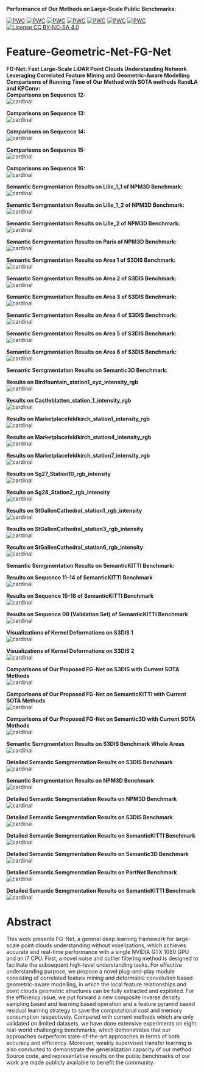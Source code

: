 **Performance of Our Methods on Large-Scale Public Benchmarks:**

[![PWC](https://img.shields.io/endpoint.svg?url=https://paperswithcode.com/badge/fg-net-fast-large-scale-lidar-point/lidar-semantic-segmentation-on-paris-lille-3d)](https://paperswithcode.com/sota/lidar-semantic-segmentation-on-paris-lille-3d?p=fg-net-fast-large-scale-lidar-point)
[![PWC](https://img.shields.io/endpoint.svg?url=https://paperswithcode.com/badge/fg-net-fast-large-scale-lidar-point/semantic-segmentation-on-semantic3d)](https://paperswithcode.com/sota/semantic-segmentation-on-semantic3d?p=fg-net-fast-large-scale-lidar-point)
[![PWC](https://img.shields.io/endpoint.svg?url=https://paperswithcode.com/badge/fg-net-fast-large-scale-lidar-point/3d-semantic-segmentation-on-semantickitti)](https://paperswithcode.com/sota/3d-semantic-segmentation-on-semantickitti?p=fg-net-fast-large-scale-lidar-point)
[![PWC](https://img.shields.io/endpoint.svg?url=https://paperswithcode.com/badge/fg-net-fast-large-scale-lidar-point/semantic-segmentation-on-scannet)](https://paperswithcode.com/sota/semantic-segmentation-on-scannet?p=fg-net-fast-large-scale-lidar-point)
[![PWC](https://img.shields.io/endpoint.svg?url=https://paperswithcode.com/badge/fg-net-fast-large-scale-lidar-point/3d-part-segmentation-on-shapenet-part)](https://paperswithcode.com/sota/3d-part-segmentation-on-shapenet-part?p=fg-net-fast-large-scale-lidar-point)
[![PWC](https://img.shields.io/endpoint.svg?url=https://paperswithcode.com/badge/fg-net-fast-large-scale-lidar-point/semantic-segmentation-on-s3dis)](https://paperswithcode.com/sota/semantic-segmentation-on-s3dis?p=fg-net-fast-large-scale-lidar-point)
[![PWC](https://img.shields.io/endpoint.svg?url=https://paperswithcode.com/badge/fg-net-fast-large-scale-lidar-point/3d-point-cloud-classification-on-modelnet40)](https://paperswithcode.com/sota/3d-point-cloud-classification-on-modelnet40?p=fg-net-fast-large-scale-lidar-point)
[![License CC BY-NC-SA 4.0](https://img.shields.io/badge/license-CC4.0-blue.svg)](https://creativecommons.org/licenses/by-nc-sa/4.0/legalcode)

# Feature-Geometric-Net-FG-Net

**FG-Net: Fast Large-Scale LiDAR Point Clouds Understanding Network Leveraging Correlated Feature Mining and Geometric-Aware Modelling**
**Comparisons of Running Time of Our Method with SOTA methods RandLA and KPConv:**<br />
**Comparisons on Sequence 12:** <br />
![cardinal](./fig/Sequence_12.gif) <br />

**Comparisons on Sequence 13:** <br />
![cardinal](./fig/Sequence_13.gif) <br />

**Comparisons on Sequence 14:** <br />
![cardinal](./fig/Sequence_14.gif) <br />

**Comparisons on Sequence 15:** <br />
![cardinal](./fig/Sequence_15.gif) <br />

**Comparisons on Sequence 16:** <br />
![cardinal](./fig/Sequence_16.gif) <br />

**Semantic Semgmentation Results on Lille_1_1 of NPM3D Benchmark:**<br />
![cardinal](./fig/Lille_1_1.gif) 

**Semantic Semgmentation Results on Lille_1_2 of NPM3D Benchmark:**<br />
![cardinal](./fig/Lille_1_2.gif) 

**Semantic Semgmentation Results on Lille_2 of NPM3D Benchmark:**<br />
![cardinal](./fig/Lille_2.gif) 

**Semantic Semgmentation Results on Paris of NPM3D Benchmark:**<br />
![cardinal](./fig/Paris.gif) 

**Semantic Semgmentation Results on Area 1 of S3DIS Benchmark:**<br />
![cardinal](./fig/Area_1.gif) 

**Semantic Semgmentation Results on Area 2 of S3DIS Benchmark:**<br />
![cardinal](./fig/Area_2.gif)

**Semantic Semgmentation Results on Area 3 of S3DIS Benchmark:**<br />
![cardinal](./fig/Area_3.gif) 

**Semantic Semgmentation Results on Area 4 of S3DIS Benchmark:**<br />
![cardinal](./fig/Area_4.gif) 

**Semantic Semgmentation Results on Area 5 of S3DIS Benchmark:**<br />
![cardinal](./fig/Area_5.gif) 

**Semantic Semgmentation Results on Area 6 of S3DIS Benchmark:**<br />
![cardinal](./fig/Area_6.gif) 



**Semantic Semgmentation Results on Semantic3D Benchmark:**<br />

**Results on Birdfountain_station1_xyz_intensity_rgb**<br />
![cardinal](./fig/Birdfountain_station1_xyz_intensity_rgb.gif) 

**Results on Castleblatten_station_1_intensity_rgb**<br />
![cardinal](./fig/Castleblatten_station_1_intensity_rgb.gif) 

**Results on Marketplacefeldkirch_station1_intensity_rgb**<br />
![cardinal](./fig/Marketplacefeldkirch_station1_intensity_rgb.gif) 

**Results on Marketplacefeldkirch_station4_intensity_rgb**<br />
![cardinal](./fig/Marketplacefeldkirch_station4_intensity_rgb.gif) 

**Results on Marketplacefeldkirch_station7_intensity_rgb**<br />
![cardinal](./fig/Marketplacefeldkirch_station7_intensity_rgb.gif) 

**Results on Sg27_Station10_rgb_intensity**<br />
![cardinal](./fig/Sg27_Station10_rgb_intensity-reduced.gif) 

**Results on Sg28_Station2_rgb_intensity**<br />
![cardinal](./fig/Sg28_Station2_rgb_intensity-reduced.gif)

**Results on StGallenCathedral_station1_rgb_intensity**<br />
![cardinal](./fig/StGallenCathedral_station1_rgb_intensity.gif)

**Results on StGallenCathedral_station3_rgb_intensity**<br />
![cardinal](./fig/StGallenCathedral_station3_rgb_intensity.gif)

**Results on StGallenCathedral_station6_rgb_intensity**<br />
![cardinal](./fig/StGallenCathedral_station6_rgb_intensity.gif)


**Semantic Semgmentation Results on SemanticKITTI Benchmark:**<br />

**Results on Sequence 11-14 of SemanticKITTI Benchmark**<br />
![cardinal](./fig/Semantic-KITTI_11_14.gif)

**Results on Sequence 15-18 of SemanticKITTI Benchmark**<br />
![cardinal](./fig/Semantic-KITTI_15_18.gif)

**Results on Sequence 08 (Validation Set) of SemanticKITTI Benchmark**<br />
![cardinal](./fig/Semantic-KITTI_08.gif)

**Visualizations of Kernel Deformations on S3DIS 1**<br />
![cardinal](./fig/Kernel_deformation_1.gif)

**Visualizations of Kernel Deformations on S3DIS 2**<br />
![cardinal](./fig/Kernel_deformation_2.gif)

<!-- [[**Visualizations of Kernel Deformations on S3DIS 3**<br />
![cardinal](./fig/Kernel_deformation_3.gif)](url)](url) -->

**Comparisons of Our Proposed FG-Net on S3DIS with Current SOTA Methods**<br />
    ![cardinal](./fig/S3DIS_Compared_Final_2.png)

**Comparisons of Our Proposed FG-Net on SemanticKITTI with Current SOTA Methods**<br />
![cardinal](./fig/SemanticKITTI_Compare_Results.png)

**Comparisons of Our Proposed FG-Net on Semantic3D with Current SOTA Methods**<br />
![cardinal](./fig/Semantic3D_Compare_2.png)

**Semantic Semgmentation Results on S3DIS Benchmark Whole Areas**<br />
![cardinal](./fig/s3dis_results_whole.png)

**Detailed Semantic Semgmentation Results on S3DIS Benchmark**<br />
![cardinal](./fig/s3dis_results_detailed.png)

**Semantic Semgmentation Results on NPM3D Benchmark**<br />
![cardinal](./fig/NPM3D_results.png)

**Detailed Semantic Semgmentation Results on NPM3D Benchmark**<br />
![cardinal](./fig/NPM3D_results_2.png)

**Detailed Semantic Semgmentation Results on S3DIS Benchmark**<br />
![cardinal](./fig/s3dis_results_detailed.png)

**Detailed Semantic Semgmentation Results on SemanticKITTI Benchmark**<br />
![cardinal](./fig/semantic_kitti_results.png)

**Detailed Semantic Semgmentation Results on Semantic3D Benchmark**<br />
![cardinal](./fig/semantic3d_final_result.png)

**Detailed Semantic Semgmentation Results on PartNet Benchmark**<br />
![cardinal](./fig/PartNet_results.png)

**Detailed Semantic Semgmentation Results on SemanticKITTI Benchmark**<br />
![cardinal](./fig/semantic_kitti_results.png)

# Abstract

This work presents FG-Net, a general deep learning framework for large-scale point clouds understanding without voxelizations, which achieves accurate and real-time performance with a single NVIDIA GTX 1080 GPU and an i7 CPU. First, a novel noise and outlier filtering method is designed to facilitate the subsequent high-level understanding tasks. For effective understanding purpose, we propose a novel plug-and-play module consisting of correlated feature mining and deformable convolution based geometric-aware modelling, in which the local feature relationships and point clouds geometric structures can be fully extracted and exploited. For the efficiency issue, we put forward a new composite inverse density sampling based and learning based operation and a feature pyramid based residual learning strategy to save the computational cost and memory consumption respectively. Compared with current methods which are only validated on limited datasets, we have done extensive experiments on eight real-world challenging benchmarks, which demonstrates that our approaches outperform state-of-the-art approaches in terms of both accuracy and efficiency. Moreover, weakly supervised transfer learning is also conducted to demonstrate the generalization capacity of our method. Source code, and representative results on the public benchmarks of our work are made publicly available to benefit the community.
